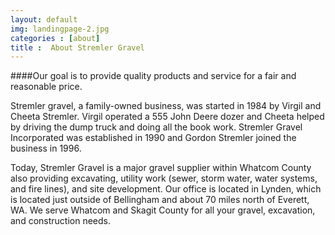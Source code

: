 ```yaml
---
layout: default
img: landingpage-2.jpg
categories : [about]
title :  About Stremler Gravel
---
```


####Our goal is to provide quality products and service for a fair and reasonable price.

Stremler gravel, a family-owned business, was started in 1984 by Virgil and Cheeta Stremler. Virgil operated a 555 John Deere dozer and Cheeta helped by driving the dump truck and doing all the book work. Stremler Gravel Incorporated was established in 1990 and Gordon Stremler joined the business in 1996.

Today, Stremler Gravel is a major gravel supplier within Whatcom County also providing excavating, utility work (sewer, storm water, water systems, and fire lines), and site development. Our office is located in Lynden, which is located just outside of Bellingham and about 70 miles north of Everett, WA. We serve Whatcom and Skagit County for all your gravel, excavation, and construction needs.

